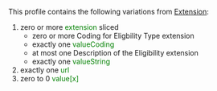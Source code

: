 This profile contains the following variations from [Extension](http://hl7.org/fhir/STU3/Extension):

1. zero or more <span style='color:green'> extension </span>  sliced
   * zero or more Coding for Eligbility Type extension
   * exactly one <span style='color:green'> valueCoding </span> 
   * at most one Description of the Eligibility extension
   * exactly one <span style='color:green'> valueString </span> 
1. exactly one <span style='color:green'> url </span> 
1. zero to 0 <span style='color:green'> value[x] </span> 

